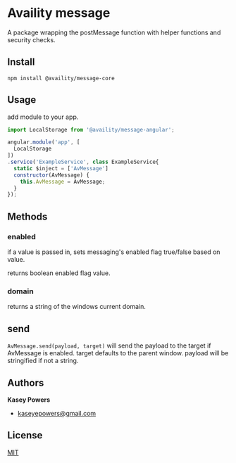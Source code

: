 # Availity message

A package wrapping the postMessage function with helper functions and security checks.

## Install
`npm install @availity/message-core`

## Usage

add module to your app.

```javascript
import LocalStorage from '@availity/message-angular';

angular.module('app', [
  LocalStorage
])
.service('ExampleService', class ExampleService{
  static $inject = ['AvMessage']
  constructor(AvMessage) {
    this.AvMessage = AvMessage;
  }
});
```

## Methods

### enabled

if a value is passed in, sets messaging's enabled flag true/false based on value.

returns boolean enabled flag value.

### domain

returns a string of the windows current domain.

## send

`AvMessage.send(payload, target)` will send the payload to the target if AvMessage is enabled.
target defaults to the parent window. payload will be stringified if not a string.

## Authors
**Kasey Powers**
* [kaseyepowers@gmail.com](kaseyepowers@gmail.com)

## License
[MIT](../../LICENSE)
